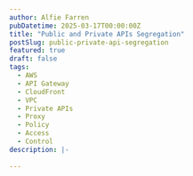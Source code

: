 ```yaml
---
author: Alfie Farren
pubDatetime: 2025-03-17T00:00:00Z
title: "Public and Private APIs Segregation"
postSlug: public-private-api-segregation
featured: true
draft: false
tags:
  - AWS
  - API Gateway
  - CloudFront
  - VPC
  - Private APIs
  - Proxy
  - Policy
  - Access
  - Control
description: |-
    
---
```


